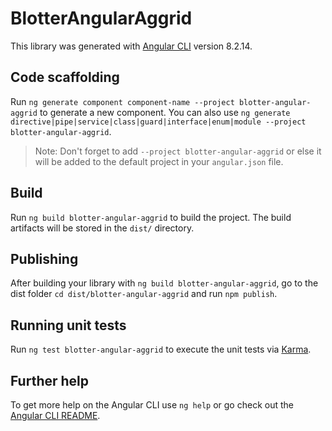 # BlotterAngularAggrid

This library was generated with [Angular CLI](https://github.com/angular/angular-cli) version 8.2.14.

## Code scaffolding

Run `ng generate component component-name --project blotter-angular-aggrid` to generate a new component. You can also use `ng generate directive|pipe|service|class|guard|interface|enum|module --project blotter-angular-aggrid`.
> Note: Don't forget to add `--project blotter-angular-aggrid` or else it will be added to the default project in your `angular.json` file. 

## Build

Run `ng build blotter-angular-aggrid` to build the project. The build artifacts will be stored in the `dist/` directory.

## Publishing

After building your library with `ng build blotter-angular-aggrid`, go to the dist folder `cd dist/blotter-angular-aggrid` and run `npm publish`.

## Running unit tests

Run `ng test blotter-angular-aggrid` to execute the unit tests via [Karma](https://karma-runner.github.io).

## Further help

To get more help on the Angular CLI use `ng help` or go check out the [Angular CLI README](https://github.com/angular/angular-cli/blob/master/README.md).
